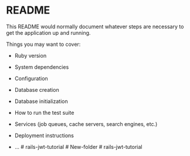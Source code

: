 # README

This README would normally document whatever steps are necessary to get the
application up and running.

Things you may want to cover:

* Ruby version

* System dependencies

* Configuration

* Database creation

* Database initialization

* How to run the test suite

* Services (job queues, cache servers, search engines, etc.)

* Deployment instructions

* ...
#   r a i l s - j w t - t u t o r i a l  
 #   N e w - f o l d e r  
 #   r a i l s - j w t - t u t o r i a l  
 